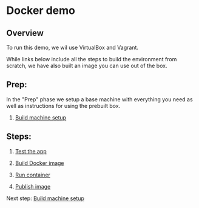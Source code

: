 # Docker demo

Overview
----

To run this demo, we wil use VirtualBox and Vagrant.

While links below include all the steps to build the environment from scratch, we have also built an image you can use out of the box.


Prep:
----
In the "Prep" phase we setup a base machine with everything you need as well as instructions for using the prebuilt box.
1. [Build machine setup](01-setup.md)

Steps:
----
1. [Test the app](02-run-app.md)

1. [Build Docker image](03-build-image.md)
1. [Run container](04-run-image.md)
1. [Publish image](05-publish-image.md)

Next step: [Build machine setup](01-setup.md)



